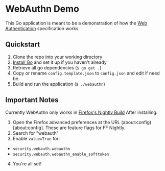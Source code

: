 WebAuthn Demo
=============

This Go application is meant to be a demonstration of how the [Web Authentication](https://w3c.github.io/webauthn) specification works.


Quickstart
----------

1. Clone the repo into your working directory
2. [Install Go](https://golang.org/doc/install) and set it up if you haven't already
3. Retrieve all go dependencies (`$ go get .`)
4. Copy or rename `config.template.json` to `config.json` and edit if need be.
5. Build and run the application (`$ ./webauthn`)

Important Notes
---------------
Currently WebAuthn only works in [Firefox's Nightly Build](https://download.mozilla.org/?product=firefox-nightly-latest-ssl&os=osx&lang=en-US)
After installing:
1. Open the Firefox advanced preferences at the URL (about:config)[about:config]. These are feature flags for FF Nightly.
2. Search for "webauth"
3. Enable `value=True` for:
* `security.webauth.webauthn`
* `security.webauth.webauthn_enable_softtoken`
4. You're all set!




